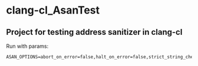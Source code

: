 # clang-cl_AsanTest

## Project for testing address sanitizer in clang-cl

Run with params:
```
ASAN_OPTIONS=abort_on_error=false,halt_on_error=false,strict_string_checks=true,alloc_dealloc_mismatch=true,verbosity=1,print_stats=true
```
